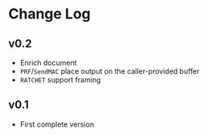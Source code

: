 # Change Log

## v0.2
- Enrich document
- `PRF`/`SendMAC` place output on the caller-provided buffer
- `RATCHET` support framing

## v0.1
- First complete version

